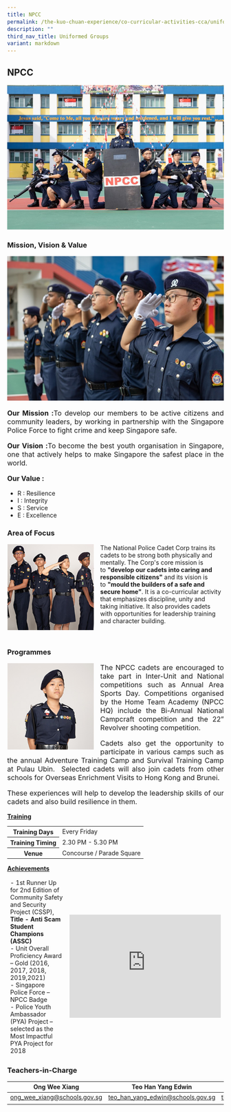 ```yaml
---
title: NPCC
permalink: /the-kuo-chuan-experience/co-curricular-activities-cca/uniformed-groups/npcc/
description: ""
third_nav_title: Uniformed Groups
variant: markdown
---
```

## NPCC

![](/images/The%20Kuo%20Chuan%20Experience/CCA/NPCC/npccmain.jpg)
### Mission, Vision &amp; Value

![](/images/The%20Kuo%20Chuan%20Experience/CCA/NPCC/vision.jpg)

<p style="text-align: justify;font-size:16px;"><b>Our Mission :</b>To develop our members to be active citizens and community leaders, by working in partnership with the Singapore Police Force to fight crime and keep Singapore safe.</p>  
  
<p style="text-align: justify;font-size:16px;"><b>Our Vision :</b>To become the best youth organisation in Singapore, one that actively helps to make Singapore the safest place in the world.</p>  
  
<p style="text-align: justify;font-size:16px;"><b>Our Value :</b>
	
* 	R : Resilience
* 	I : Integrity
* 	S : Service
* 	E : Excellence
	

### Area of Focus

<img src="/images/The%20Kuo%20Chuan%20Experience/CCA/NPCC/npcc2.jpg" style="width:40%;margin-right:15px;" align="left">

The National Police Cadet Corp trains its cadets to be strong both physically and mentally. The Corp's core mission is to&nbsp;**"develop our cadets into caring and responsible citizens"**&nbsp;and its vision is to&nbsp;**"mould the builders of a safe and secure home"**. It is a co-curricular activity that emphasizes discipline, unity and taking initiative. It also provides cadets with opportunities for leadership training and character building.

<br>

### Programmes

<img src="/images/The%20Kuo%20Chuan%20Experience/CCA/NPCC/npcc3.jpg" style="width:40%;margin-right:15px;" align="left">


</p><p style="text-align: justify;font-size:16px;">The NPCC cadets are encouraged to take part in Inter-Unit and National competitions such as Annual Area Sports Day. Competitions organised by the Home Team Academy (NPCC HQ) include the Bi-Annual National Campcraft competition and the 22” Revolver shooting competition. </p> 
  
<p style="text-align: justify;font-size:16px;">Cadets also get the opportunity to participate in various camps such as the annual Adventure Training Camp and Survival Training Camp at Pulau Ubin.&nbsp; Selected cadets will also join cadets from other schools for Overseas Enrichment Visits to Hong Kong and Brunei.</p>  
  
<p style="text-align: justify;font-size:16px;">These experiences will help to develop the leadership skills of our cadets and also build resilience in them.</p>

**<u>Training</u>**

<table>
<tbody>
  <tr>
    <th>Training Days</th>
    <td>Every Friday</td>
  </tr>
  <tr>
    <th>Training Timing</th>
    <td>2.30 PM - 5.30 PM</td>
  </tr>
  <tr>
    <th>Venue</th>
    <td>Concourse / Parade Square</td>
  </tr>
</tbody>
</table>

**<u>Achievements</u>**

<table>
<thead>
  <tr>
    <td colspan="5">- 1st Runner Up for 2nd Edition of Community Safety and Security Project (CSSP), <b>Title - Anti Scam Student Champions (ASSC)</b><br>- Unit Overall Proficiency Award – Gold (2016, 2017, 2018, 2019,2021)<br>- Singapore Police Force – NPCC Badge<br>- Police Youth Ambassador (PYA) Project – selected as the Most Impactful PYA Project for 2018</td>
		<td><b><iframe width="352" height="240" src="https://www.youtube.com/embed/AKtJXJ24rEc" title="Anti Scam Student Champions (ASSC 2021)" frameborder="0" allow="accelerometer; autoplay; clipboard-write; encrypted-media; gyroscope; picture-in-picture; web-share" allowfullscreen=""></iframe></b></td>
  </tr>
</thead>
</table>

### Teachers-in-Charge



| Ong Wee Xiang | Teo Han Yang Edwin | Tang Lai Chan |
| -------- | -------- | -------- |
| <a href="mailto:ong_wee_xiang@schools.gov.sg">ong_wee_xiang@schools.gov.sg</a>     | <a href="mailto:teo_han_yang_edwin@schools.gov.sg">teo_han_yang_edwin@schools.gov.sg</a> | <a href="mailto:tham_lai_chan@schools.gov.sg">tham_lai_chan@schools.gov.sg
</a>|